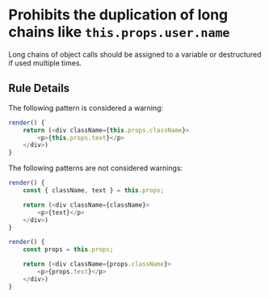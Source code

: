 # Prohibits the duplication of long chains like `this.props.user.name`

Long chains of object calls should be assigned to a variable or destructured if used multiple times.

## Rule Details

The following pattern is considered a warning:

```js
render() {
	return (<div className={this.props.className}>
		<p>{this.props.text}</p>
	</div>)
}
```

The following patterns are not considered warnings:

```js
render() {
	const { className, text } = this.props;

	return (<div className={className}>
		<p>{text}</p>
	</div>)
}
```

```js
render() {
	const props = this.props;

	return (<div className={props.className}>
		<p>{props.text}</p>
	</div>)
}
```
